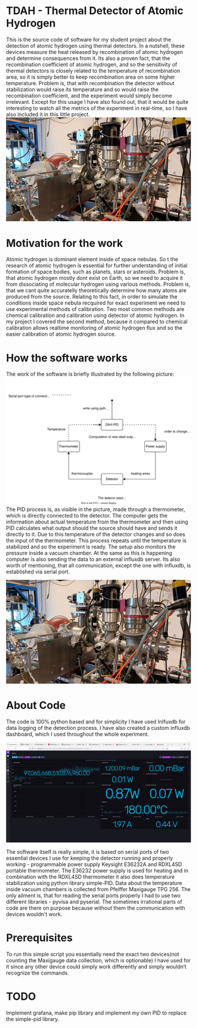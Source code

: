 # TDAH - Thermal Detector of Atomic Hydrogen
This is the source code of software for my student project about the detection of atomic hydrogen using thermal detectors. In a nutshell, these devices measure the heat released by recombination of atomic hydrogen and determine consequences from it. Its also a proven fact, that the recombination coefficient of atomic hydrogen, and so the sensitivity of thermal detectors is closely related to the temperature of recombination area, so it is simply better to keep recombination area on some higher temperature. Problem is, that with recombination the detector without stabilization would raise its temperature and so would raise the recombination coefficient, and the experiment would simply become irrelevant. Except for this usage I have also found out, that it would be quite interesting to watch all the metrics of the experiment in real-time, so I have also included it in this little project. 
\
![Aparature](https://raw.githubusercontent.com/LLetal/DAH/main/aparature.png)

# Motivation for the work 
Atomic hydrogen is dominant element inside of space nebulas. So t the research of atomic hydrogen is essential for further understanding of initial formation of space bodies, such as planets, stars or asteroids. Problem is, that atomic hydrogen mostly dont exist on Earth, so we need to acquire it from dissociating of molecular hydrogen using various methods. Problem is, that we cant quite accuratelly theoretically determine how many atoms are produced from the source. Relating to this fact, in order to simulate the conditions inside space nebula recquired for exact experiment we need to use experimental methods of calibration. Two most common methods are chemical calibration and calibration using detector of atomic hydrogen. In my project I covered the second method, because it compared to chemical calibration allows realtime monitoring of atomic hydrogen flux and so the easier calibration of atomic hydrogen source.

# How the software works

The work of the software is briefly illustrated by the following picture:
\
![Simple scheme](https://github.com/LLetal/DAH/blob/main/detector-scheme.svg)
\
The PID process is, as visible in the picture, made through a thermometer, which is directly connected to the detector. The computer gets the information about actual temperature from the thermometer and then using PID calculates what output should the source should have and sends it directly to it. Due to this temperature of the detector changes and so does the input of the thermometer. This process repeats until the temperature is stabilized and so the experiment is ready. The setup also monitors the pressure inside a vacuum chamber. At the same as this is happening computer is also sending the data to an external influxdb server. Its also worth of mentioning, that all communication, except the one with influxdb, is established via serial port.

![Dashboard](https://github.com/LLetal/DAH/blob/main/Aparature.png)

# About Code 
The code is 100% python based and for simplicity I have used Inlfuxdb for data logging of the detection process. I have also created a custom influxdb dashboard, which I used throughout the whole experiment. 

![Dashboard](https://github.com/LLetal/DAH/blob/main/Dashboard1.0.png)

The software itself is really simple, it is based on serial ports of two essential devices I use for keeping the detector running and properly working - programmable power supply Keysight E36232A and RDXL4SD portable thermometer. The E36232 power supply is used for heating and in combination with the RDXL4SD thermometer it also does temperature stabilization using python library simple-PID. Data about the temperature inside vacuum chambers is collected from Pfeiffer Maxigauge TPG 256. The only ailment is, that for reading the serial ports properly I had to use two different libraries - pyvisa and pyserial. The sometimes irrational parts of code are there on purpose because without them the communication with devices wouldn't work.

# Prerequisites
To run this simple script you essentially need the exact two devices(not counting the Maxigauge data collection, which is optionable) I have used for it since any other device could simply work differently and simply wouldn‘t recognize the commands.

# TODO
Implement grafana, make pip library and implement my own PID to replace the simple-pid library.

